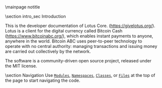 \mainpage notitle

\section intro_sec Introduction

This is the developer documentation of Lotus Core.
(https://givelotus.org/). Lotus is a client for the digital
currency called Bitcoin Cash (https://www.bitcoinabc.org/), which enables
instant payments to anyone, anywhere in the world. Bitcoin ABC uses
peer-to-peer technology to operate with no central authority: managing
transactions and issuing money are carried out collectively by the network.

The software is a community-driven open source project, released under the
MIT license.

\section Navigation
Use <a href="modules.html"><code>Modules</code></a>,
<a href="namespaces.html"><code>Namespaces</code></a>,
<a href="classes.html"><code>Classes</code></a>, or
<a href="files.html"><code>Files</code></a> at the top of the page
to start navigating the code.

